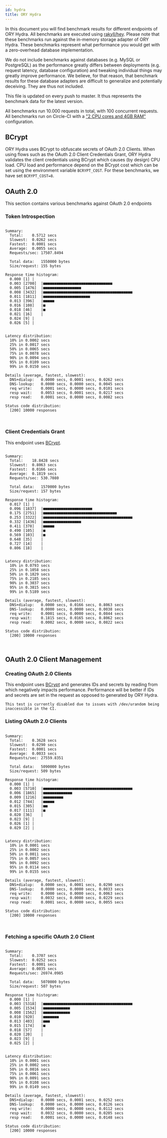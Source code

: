 ```yaml
---
id: hydra
title: ORY Hydra
---
```


In this document you will find benchmark results for different endpoints of ORY Hydra. All benchmarks are executed
using [rakyll/hey](https://github.com/rakyll/hey). Please note that these benchmarks run against the in-memory storage
adapter of ORY Hydra. These benchmarks represent what performance you would get with a zero-overhead database implementation.

We do not include benchmarks against databases (e.g. MySQL or PostgreSQL) as the performance greatly differs between
deployments (e.g. request latency, database configuration) and tweaking individual things may greatly improve performance.
We believe, for that reason, that benchmark results for these database adapters are difficult to generalize and potentially
deceiving. They are thus not included.

This file is updated on every push to master. It thus represents the benchmark data for the latest version.

All benchmarks run 10.000 requests in total, with 100 concurrent requests. All benchmarks run on Circle-CI with a
["2 CPU cores and 4GB RAM"](https://support.circleci.com/hc/en-us/articles/360000489307-Why-do-my-tests-take-longer-to-run-on-CircleCI-than-locally-)
configuration.

## BCrypt

ORY Hydra uses BCrypt to obfuscate secrets of OAuth 2.0 Clients. When using flows such as the OAuth 2.0 Client Credentials
Grant, ORY Hydra validates the client credentials using BCrypt which causes (by design) CPU load. CPU load and performance
depend on the BCrypt cost which can be set using the environment variable `BCRYPT_COST`. For these benchmarks,
we have set `BCRYPT_COST=8`.

## OAuth 2.0

This section contains various benchmarks against OAuth 2.0 endpoints

### Token Introspection

```

Summary:
  Total:	0.5712 secs
  Slowest:	0.0262 secs
  Fastest:	0.0001 secs
  Average:	0.0055 secs
  Requests/sec:	17507.8494
  
  Total data:	1550000 bytes
  Size/request:	155 bytes

Response time histogram:
  0.000 [1]	|
  0.003 [2700]	|■■■■■■■■■■■■■■■■■■■■■■■■■■■■■■■
  0.005 [1476]	|■■■■■■■■■■■■■■■■■
  0.008 [3432]	|■■■■■■■■■■■■■■■■■■■■■■■■■■■■■■■■■■■■■■■■
  0.011 [1811]	|■■■■■■■■■■■■■■■■■■■■■
  0.013 [396]	|■■■■■
  0.016 [108]	|■
  0.018 [46]	|■
  0.021 [16]	|
  0.024 [9]	|
  0.026 [5]	|


Latency distribution:
  10% in 0.0002 secs
  25% in 0.0017 secs
  50% in 0.0065 secs
  75% in 0.0078 secs
  90% in 0.0094 secs
  95% in 0.0109 secs
  99% in 0.0150 secs

Details (average, fastest, slowest):
  DNS+dialup:	0.0000 secs, 0.0001 secs, 0.0262 secs
  DNS-lookup:	0.0000 secs, 0.0000 secs, 0.0045 secs
  req write:	0.0001 secs, 0.0000 secs, 0.0101 secs
  resp wait:	0.0053 secs, 0.0001 secs, 0.0217 secs
  resp read:	0.0001 secs, 0.0000 secs, 0.0082 secs

Status code distribution:
  [200]	10000 responses



```

### Client Credentials Grant

This endpoint uses [BCrypt](#bcrypt).

```

Summary:
  Total:	18.8428 secs
  Slowest:	0.8063 secs
  Fastest:	0.0166 secs
  Average:	0.1819 secs
  Requests/sec:	530.7080
  
  Total data:	1570000 bytes
  Size/request:	157 bytes

Response time histogram:
  0.017 [1]	|
  0.096 [1837]	|■■■■■■■■■■■■■■■■■■■■■■
  0.175 [2751]	|■■■■■■■■■■■■■■■■■■■■■■■■■■■■■■■■■
  0.253 [3322]	|■■■■■■■■■■■■■■■■■■■■■■■■■■■■■■■■■■■■■■■■
  0.332 [1436]	|■■■■■■■■■■■■■■■■■
  0.411 [378]	|■■■■■
  0.490 [105]	|■
  0.569 [103]	|■
  0.648 [35]	|
  0.727 [14]	|
  0.806 [18]	|


Latency distribution:
  10% in 0.0793 secs
  25% in 0.1058 secs
  50% in 0.1829 secs
  75% in 0.2185 secs
  90% in 0.3037 secs
  95% in 0.3815 secs
  99% in 0.5189 secs

Details (average, fastest, slowest):
  DNS+dialup:	0.0000 secs, 0.0166 secs, 0.8063 secs
  DNS-lookup:	0.0000 secs, 0.0000 secs, 0.0038 secs
  req write:	0.0001 secs, 0.0000 secs, 0.0844 secs
  resp wait:	0.1815 secs, 0.0165 secs, 0.8062 secs
  resp read:	0.0002 secs, 0.0000 secs, 0.0822 secs

Status code distribution:
  [200]	10000 responses



```

## OAuth 2.0 Client Management

### Creating OAuth 2.0 Clients

This endpoint uses [BCrypt](#bcrypt) and generates IDs and secrets by reading from  which negatively impacts
performance. Performance will be better if IDs and secrets are set in the request as opposed to generated by ORY Hydra.

```
This test is currently disabled due to issues with /dev/urandom being inaccessible in the CI.
```

### Listing OAuth 2.0 Clients

```

Summary:
  Total:	0.3628 secs
  Slowest:	0.0290 secs
  Fastest:	0.0001 secs
  Average:	0.0033 secs
  Requests/sec:	27559.8351
  
  Total data:	5090000 bytes
  Size/request:	509 bytes

Response time histogram:
  0.000 [1]	|
  0.003 [5710]	|■■■■■■■■■■■■■■■■■■■■■■■■■■■■■■■■■■■■■■■■
  0.006 [1865]	|■■■■■■■■■■■■■
  0.009 [1216]	|■■■■■■■■■
  0.012 [744]	|■■■■■
  0.015 [305]	|■■
  0.017 [111]	|■
  0.020 [36]	|
  0.023 [9]	|
  0.026 [1]	|
  0.029 [2]	|


Latency distribution:
  10% in 0.0001 secs
  25% in 0.0002 secs
  50% in 0.0011 secs
  75% in 0.0057 secs
  90% in 0.0092 secs
  95% in 0.0114 secs
  99% in 0.0155 secs

Details (average, fastest, slowest):
  DNS+dialup:	0.0000 secs, 0.0001 secs, 0.0290 secs
  DNS-lookup:	0.0000 secs, 0.0000 secs, 0.0033 secs
  req write:	0.0000 secs, 0.0000 secs, 0.0063 secs
  resp wait:	0.0032 secs, 0.0000 secs, 0.0229 secs
  resp read:	0.0001 secs, 0.0000 secs, 0.0055 secs

Status code distribution:
  [200]	10000 responses



```

### Fetching a specific OAuth 2.0 Client

```

Summary:
  Total:	0.3707 secs
  Slowest:	0.0252 secs
  Fastest:	0.0001 secs
  Average:	0.0035 secs
  Requests/sec:	26974.0985
  
  Total data:	5070000 bytes
  Size/request:	507 bytes

Response time histogram:
  0.000 [1]	|
  0.003 [5318]	|■■■■■■■■■■■■■■■■■■■■■■■■■■■■■■■■■■■■■■■■
  0.005 [1534]	|■■■■■■■■■■■■
  0.008 [1562]	|■■■■■■■■■■■■
  0.010 [920]	|■■■■■■■
  0.013 [403]	|■■■
  0.015 [174]	|■
  0.018 [57]	|
  0.020 [20]	|
  0.023 [9]	|
  0.025 [2]	|


Latency distribution:
  10% in 0.0001 secs
  25% in 0.0002 secs
  50% in 0.0016 secs
  75% in 0.0061 secs
  90% in 0.0091 secs
  95% in 0.0108 secs
  99% in 0.0149 secs

Details (average, fastest, slowest):
  DNS+dialup:	0.0000 secs, 0.0001 secs, 0.0252 secs
  DNS-lookup:	0.0000 secs, 0.0000 secs, 0.0126 secs
  req write:	0.0000 secs, 0.0000 secs, 0.0112 secs
  resp wait:	0.0032 secs, 0.0000 secs, 0.0205 secs
  resp read:	0.0001 secs, 0.0000 secs, 0.0148 secs

Status code distribution:
  [200]	10000 responses



```
